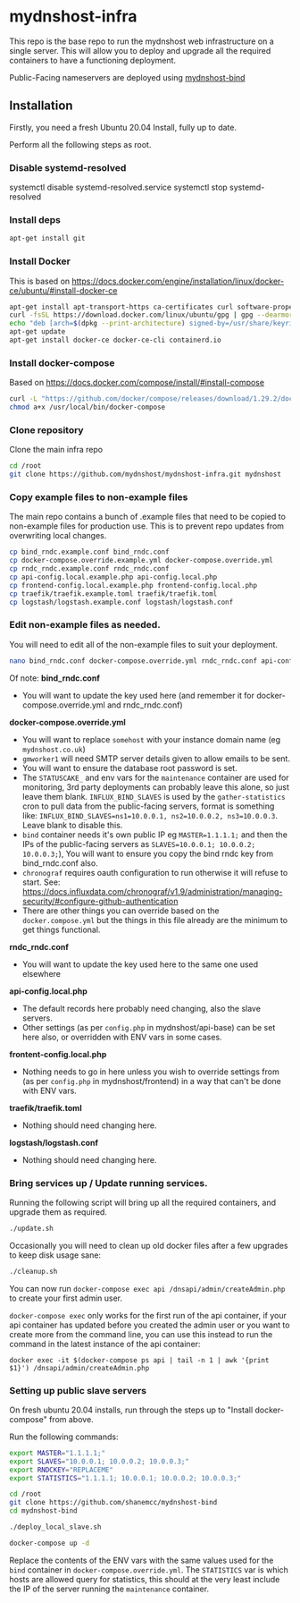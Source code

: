 # mydnshost-infra

This repo is the base repo to run the mydnshost web infrastructure on a single server. This will allow you to deploy and upgrade all the required containers to have a functioning deployment.

Public-Facing nameservers are deployed using [mydnshost-bind](https://github.com/mydnshost/mydnshost-bind)

## Installation

Firstly, you need a fresh Ubuntu 20.04 Install, fully up to date.

Perform all the following steps as root.

### Disable systemd-resolved
systemctl disable systemd-resolved.service
systemctl stop systemd-resolved

### Install deps

```bash
apt-get install git
```

### Install Docker

This is based on https://docs.docker.com/engine/installation/linux/docker-ce/ubuntu/#install-docker-ce

```bash
apt-get install apt-transport-https ca-certificates curl software-properties-common
curl -fsSL https://download.docker.com/linux/ubuntu/gpg | gpg --dearmor -o /usr/share/keyrings/docker-archive-keyring.gpg
echo "deb [arch=$(dpkg --print-architecture) signed-by=/usr/share/keyrings/docker-archive-keyring.gpg] https://download.docker.com/linux/ubuntu $(lsb_release -cs) stable" | tee /etc/apt/sources.list.d/docker.list > /dev/null
apt-get update
apt-get install docker-ce docker-ce-cli containerd.io
```

### Install docker-compose

Based on https://docs.docker.com/compose/install/#install-compose

```bash
curl -L "https://github.com/docker/compose/releases/download/1.29.2/docker-compose-$(uname -s)-$(uname -m)" -o /usr/local/bin/docker-compose
chmod a+x /usr/local/bin/docker-compose
```
### Clone repository

Clone the main infra repo

```bash
cd /root
git clone https://github.com/mydnshost/mydnshost-infra.git mydnshost
```
### Copy example files to non-example files

The main repo contains a bunch of .example files that need to be copied to non-example files for production use. This is to prevent repo updates from overwriting local changes.

```bash
cp bind_rndc.example.conf bind_rndc.conf
cp docker-compose.override.example.yml docker-compose.override.yml
cp rndc_rndc.example.conf rndc_rndc.conf
cp api-config.local.example.php api-config.local.php
cp frontend-config.local.example.php frontend-config.local.php
cp traefik/traefik.example.toml traefik/traefik.toml
cp logstash/logstash.example.conf logstash/logstash.conf
```
### Edit non-example files as needed.

You will need to edit all of the non-example files to suit your deployment.

```bash
nano bind_rndc.conf docker-compose.override.yml rndc_rndc.conf api-config.local.php frontend-config.local.php traefik/traefik.toml logstash/logstash.conf
```

Of note:
**bind_rndc.conf**
- You will want to update the key used here (and remember it for docker-compose.override.yml and rndc_rndc.conf)

**docker-compose.override.yml**
- You will want to replace `somehost` with your instance domain name (eg `mydnshost.co.uk`)
- `gmworker1` will need SMTP server details given to allow emails to be sent.
- You will want to ensure the database root password is set.
- The `STATUSCAKE_` and env vars for the `maintenance` container are used for monitoring, 3rd party deployments can probably leave this alone, so just leave them blank. `INFLUX_BIND_SLAVES` is used by the `gather-statistics` cron to pull data from the public-facing servers, format is something like: `INFLUX_BIND_SLAVES=ns1=10.0.0.1, ns2=10.0.0.2, ns3=10.0.0.3`. Leave blank to disable this.
- `bind` container needs it's own public IP eg `MASTER=1.1.1.1;` and then the IPs of the public-facing servers as `SLAVES=10.0.0.1; 10.0.0.2; 10.0.0.3;`), You will want to ensure you copy the bind rndc key from bind_rndc.conf also.
- `chronograf` requires oauth configuration to run otherwise it will refuse to start. See: https://docs.influxdata.com/chronograf/v1.9/administration/managing-security/#configure-github-authentication
- There are other things you can override based on the `docker.compose.yml` but the things in this file already are the minimum to get things functional.

**rndc_rndc.conf**
- You will want to update the key used here to the same one used elsewhere

**api-config.local.php**
- The default records here probably need changing, also the slave servers.
- Other settings (as per `config.php` in mydnshost/api-base) can be set here also, or overridden with ENV vars in some cases.

**frontent-config.local.php**
- Nothing needs to go in here unless you wish to override settings from (as per `config.php` in mydnshost/frontend) in a way that can't be done with ENV vars.

**traefik/traefik.toml**
- Nothing should need changing here.

**logstash/logstash.conf**
- Nothing should need changing here.

### Bring services up / Update running services.

Running the following script will bring up all the required containers, and upgrade them as required.

```bash
./update.sh
```

Occasionally you will need to clean up old docker files after a few upgrades to keep disk usage sane:

```bash
./cleanup.sh
```

You can now run `docker-compose exec api /dnsapi/admin/createAdmin.php` to create your first admin user.

`docker-compose exec` only works for the first run of the api container, if your api container has updated before you created the admin user or you want to create more from the command line, you can use this instead to run the command in the latest instance of the api container:

`docker exec -it $(docker-compose ps api | tail -n 1 | awk '{print $1}') /dnsapi/admin/createAdmin.php`

### Setting up public slave servers

On fresh ubuntu 20.04 installs, run through the steps up to "Install docker-compose" from above.

Run the following commands:

```bash
export MASTER="1.1.1.1;"
export SLAVES="10.0.0.1; 10.0.0.2; 10.0.0.3;"
export RNDCKEY="REPLACEME"
export STATISTICS="1.1.1.1; 10.0.0.1; 10.0.0.2; 10.0.0.3;"

cd /root
git clone https://github.com/shanemcc/mydnshost-bind
cd mydnshost-bind

./deploy_local_slave.sh

docker-compose up -d
```

Replace the contents of the ENV vars with the same values used for the `bind` container in `docker-compose.override.yml`. The `STATISTICS` var is which hosts are allowed query for statistics, this should at the very least include the IP of the server running the `maintenance` container.
